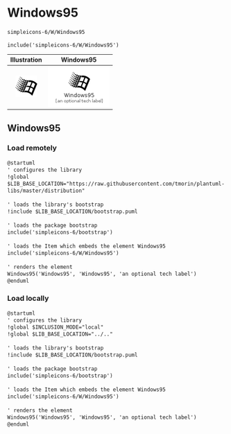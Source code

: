 # Windows95


```text
simpleicons-6/W/Windows95
```

```text
include('simpleicons-6/W/Windows95')
```



| Illustration | Windows95 |
| :---: | :---: |
| ![illustration for Illustration](../../simpleicons-6/W/Windows95.png) | ![illustration for Windows95](../../simpleicons-6/W/Windows95.Local.png) |




## Windows95

### Load remotely
```plantuml
@startuml
' configures the library
!global $LIB_BASE_LOCATION="https://raw.githubusercontent.com/tmorin/plantuml-libs/master/distribution"

' loads the library's bootstrap
!include $LIB_BASE_LOCATION/bootstrap.puml

' loads the package bootstrap
include('simpleicons-6/bootstrap')

' loads the Item which embeds the element Windows95
include('simpleicons-6/W/Windows95')

' renders the element
Windows95('Windows95', 'Windows95', 'an optional tech label')
@enduml
```

### Load locally
```plantuml
@startuml
' configures the library
!global $INCLUSION_MODE="local"
!global $LIB_BASE_LOCATION="../.."

' loads the library's bootstrap
!include $LIB_BASE_LOCATION/bootstrap.puml

' loads the package bootstrap
include('simpleicons-6/bootstrap')

' loads the Item which embeds the element Windows95
include('simpleicons-6/W/Windows95')

' renders the element
Windows95('Windows95', 'Windows95', 'an optional tech label')
@enduml
```

